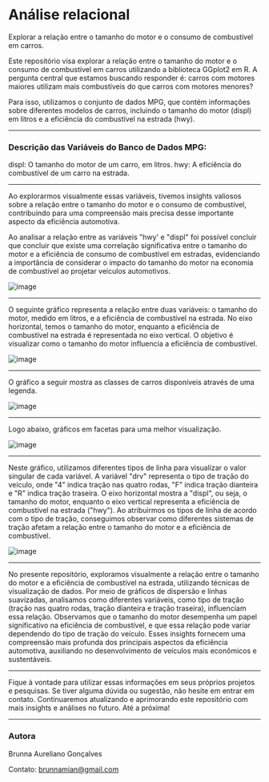 # Análise relacional 
Explorar a relação entre o tamanho do motor e o consumo de combustível em carros.

Este repositório visa explorar a relação entre o tamanho do motor e o consumo de combustível em carros utilizando a biblioteca GGplot2 em R. A pergunta central que estamos buscando responder é: carros com motores maiores utilizam mais combustíveis do que carros com motores menores?

Para isso, utilizamos o conjunto de dados MPG, que contém informações sobre diferentes modelos de carros, incluindo o tamanho do motor (displ) em litros e a eficiência do combustível na estrada (hwy).

-------------------------------------------------------------------------------------------------

### Descrição das Variáveis do Banco de Dados MPG:
displ: O tamanho do motor de um carro, em litros.
hwy: A eficiência do combustível de um carro na estrada.

-------------------------------------------------------------------------------------------------
Ao explorarmos visualmente essas variáveis, tivemos  insights valiosos sobre a relação entre o tamanho do motor e o consumo de combustível, contribuindo para uma compreensão mais precisa desse importante aspecto da eficiência automotiva.

Ao analisar a relação entre as variáveis "hwy' e "displ" foi possível concluir que concluir que existe uma correlação significativa entre o tamanho do motor e a eficiência de consumo de combustível em estradas, evidenciando a importância de considerar o impacto do tamanho do motor na economia de combustível ao projetar veículos automotivos.

![image](https://github.com/AurelianoGon/cars.motors/assets/106711467/bff8b556-e527-440c-abf1-882dc76b284f)

-----------------------------------------------------------------------------------------------
O seguinte gráfico representa a relação entre duas variáveis: o tamanho do motor, medido em litros, e a eficiência de combustível na estrada. No eixo horizontal, temos o tamanho do motor, enquanto a eficiência de combustível na estrada é representada no eixo vertical. O objetivo é visualizar como o tamanho do motor influencia a eficiência de combustível. 

![image](https://github.com/AurelianoGon/cars.motors/assets/106711467/4f3ecf06-a446-457c-8fd5-07d1cacfa3e1)

-----------------------------------------------------------------------------
O gráfico a seguir mostra as classes de carros disponíveis através de uma legenda.

![image](https://github.com/AurelianoGon/cars.motors/assets/106711467/d2c104d1-7d87-4ef5-9b3b-aff40a27c592)

---------------------------------------------------

Logo abaixo, gráficos em facetas para uma melhor visualização.

![image](https://github.com/AurelianoGon/cars.motors/assets/106711467/a1c4433c-d428-40ab-8934-8b3079c74f8b)

---------------------------------
Neste gráfico, utilizamos diferentes tipos de linha para visualizar o valor singular de cada variável. A variável "drv" representa o tipo de tração do veículo, onde "4" indica tração nas quatro rodas, "F" indica tração dianteira e "R" indica tração traseira. O eixo horizontal mostra a "displ", ou seja, o tamanho do motor, enquanto o eixo vertical representa a eficiência de combustível na estrada ("hwy"). Ao atribuirmos os tipos de linha de acordo com o tipo de tração, conseguimos observar como diferentes sistemas de tração afetam a relação entre o tamanho do motor e a eficiência de combustível.

![image](https://github.com/AurelianoGon/cars.motors/assets/106711467/895a29b8-3ac6-40ad-b72a-b6a87753285a)

---------------------------------------------

No presente repositório, exploramos visualmente a relação entre o tamanho do motor e a eficiência de combustível na estrada, utilizando técnicas de visualização de dados. Por meio de gráficos de dispersão e linhas suavizadas, analisamos como diferentes variáveis, como tipo de tração (tração nas quatro rodas, tração dianteira e tração traseira), influenciam essa relação. Observamos que o tamanho do motor desempenha um papel significativo na eficiência de combustível, e que essa relação pode variar dependendo do tipo de tração do veículo. Esses insights fornecem uma compreensão mais profunda dos principais aspectos da eficiência automotiva, auxiliando no desenvolvimento de veículos mais econômicos e sustentáveis.

--------------------------------

Fique à vontade para utilizar essas informações em seus próprios projetos e pesquisas. Se tiver alguma dúvida ou sugestão, não hesite em entrar em contato. Continuaremos atualizando e aprimorando este repositório com mais insights e análises no futuro. Até a próxima!

--------------------------------------

### Autora 
Brunna Aureliano Gonçalves

Contato: brunnamian@gmail.com






